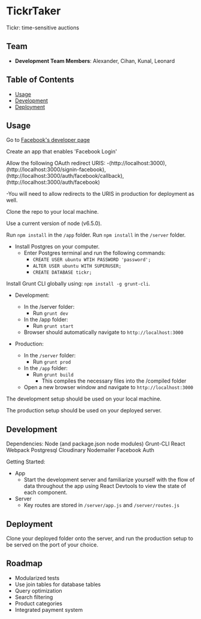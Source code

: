 # TickrTaker
Tickr: time-sensitive auctions

## Team

  - __Development Team Members__: Alexander, Cihan, Kunal, Leonard

## Table of Contents

- [Usage](#Usage)
- [Development](#Development)
- [Deployment](#Deployment)


## Usage 

Go to [Facebook's developer page](https://developers.facebook.com)

Create an app that enables 'Facebook Login'

Allow the following OAuth redirect URIS: 
  -(http://localhost:3000), (http://localhost:3000/signin-facebook), (http://localhost:3000/auth/facebook/callback), (http://localhost:3000/auth/facebook)
  
  -You will need to allow redirects to the URIS in production for deployment as well.

Clone the repo to your local machine.

Use a current version of node (v6.5.0).

Run `npm install` in the `/app` folder.
Run `npm install` in the `/server` folder.

- Install Postgres on your computer. 
  - Enter Postgres terminal and run the following commands:
    - `CREATE USER ubuntu WTIH PASSWORD 'password';`
    - `ALTER USER ubuntu WITH SUPERUSER;`
    - `CREATE DATABASE tickr;`

Install Grunt CLI globally using: `npm install -g grunt-cli`.

- Development: 
  - In the /server folder:
    - Run `grunt dev`
  - In the /app folder:
    - Run `grunt start`
  - Browser should automatically navigate to `http://localhost:3000`

- Production:
  - In the `/server` folder:
    - Run `grunt prod`
  - In the `/app` folder:
    - Run `grunt build`
      - This compiles the necessary files into the /compiled folder
  - Open a new browser window and navigate to `http://localhost:3000`

The development setup should be used on your local machine.

The production setup should be used on your deployed server.

## Development

Dependencies:
Node (and package.json node modules)
Grunt-CLI
React
Webpack
Postgresql
Cloudinary
Nodemailer
Facebook Auth

Getting Started: 

- App
  - Start the development server and familiarize yourself with the flow of data throughout the app using React Devtools to view the state of each component.
- Server
  - Key routes are stored in `/server/app.js` and `/server/routes.js`

## Deployment

Clone your deployed folder onto the server, and run the production setup to be served on the port of your choice.

## Roadmap

- Modularized tests
- Use join tables for database tables
- Query optimization
- Search filtering
- Product categories
- Integrated payment system